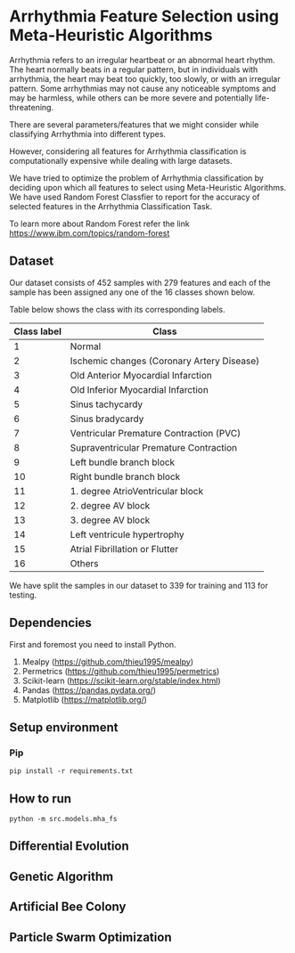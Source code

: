 
# Arrhythmia Feature Selection using Meta-Heuristic Algorithms

Arrhythmia refers to an irregular heartbeat or an abnormal heart rhythm. The heart normally beats in a regular pattern, but in individuals with arrhythmia, the heart may beat too quickly, too slowly, or with an irregular pattern. Some arrhythmias may not cause any noticeable symptoms and may be harmless, while others can be more severe and potentially life-threatening.

There are several parameters/features that we might consider while classifying Arrhythmia into different types.

However, considering all features for Arrhythmia classification is computationally expensive while dealing with large datasets.

We have tried to optimize the problem of Arrhythmia classification by deciding upon which all features to select using Meta-Heuristic Algorithms.
We have used Random Forest Classfier to report for the accuracy of selected features in the Arrhythmia Classification Task.

To learn more about Random Forest refer the link https://www.ibm.com/topics/random-forest

## Dataset

Our dataset consists of 452 samples with 279 features and each of the sample has been assigned any one of the 16 classes shown below.

Table below shows the class with its corresponding labels.

| Class label | Class                                      |
|------------|--------------------------------------------|
| 1         | Normal                                     |
| 2         | Ischemic changes (Coronary Artery Disease) |
| 3         | Old Anterior Myocardial Infarction         |
| 4         | Old Inferior Myocardial Infarction         |
| 5         | Sinus tachycardy                           |
| 6         | Sinus bradycardy                           |
| 7         | Ventricular Premature Contraction (PVC)    |
| 8         | Supraventricular Premature Contraction     |
| 9         | Left bundle branch block                    |
| 10         | Right bundle branch block                   |
| 11         | 1. degree AtrioVentricular block            |
| 12         | 2. degree AV block                         |
| 13         | 3. degree AV block                         |
| 14         | Left ventricule hypertrophy                 |
| 15         | Atrial Fibrillation or Flutter              |
| 16         | Others                                     |


We have split the samples in our dataset to 339 for training and 113 for testing.

## Dependencies 

First and foremost you need to install Python.

1. Mealpy (https://github.com/thieu1995/mealpy)
2. Permetrics (https://github.com/thieu1995/permetrics)
3. Scikit-learn (https://scikit-learn.org/stable/index.html)
4. Pandas (https://pandas.pydata.org/)
5. Matplotlib (https://matplotlib.org/)

## Setup environment

### Pip 

```code 
pip install -r requirements.txt
```

## How to run

```code
python -m src.models.mha_fs
```

## Differential Evolution

## Genetic Algorithm

## Artificial Bee Colony

## Particle Swarm Optimization

